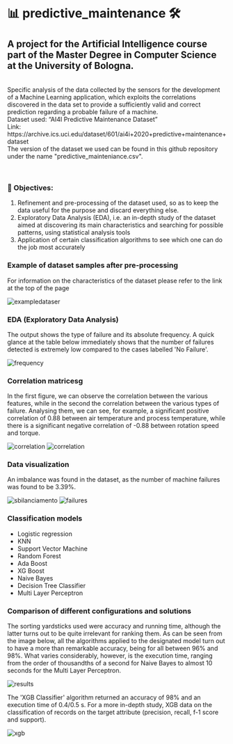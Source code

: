 # 📊 predictive_maintenance 🛠️
<h2>A project for the Artificial Intelligence course part of the Master Degree in Computer Science at the University of Bologna.</h2>
<br>Specific analysis of the data collected by the sensors for the development of a Machine Learning application, which exploits the correlations discovered in the data set to provide a sufficiently valid and correct prediction regarding a probable failure of a machine.
<br>Dataset used: “AI4I Predictive Maintenance Dataset”
<br>Link: https://archive.ics.uci.edu/dataset/601/ai4i+2020+predictive+maintenance+dataset
<br>The version of the dataset we used can be found in this github repository under the name "predictive_mainteniance.csv".

<br><h3>🎯 Objectives:</h3>
1. Refinement and pre-processing of the dataset used, so as to keep the data useful for the purpose and discard everything else.
2. Exploratory Data Analysis (EDA), i.e. an in-depth study of the dataset aimed at discovering its main characteristics and searching for possible patterns, using statistical analysis tools
3. Application of certain classification algorithms to see which one can do the job most accurately

<h3>Example of dataset samples after pre-processing </h3>
For information on the characteristics of the dataset please refer to the link at the top of the page

![exampledataser](https://github.com/michele-abruzzese/predictive_maintenance/blob/main/img/esempio%20dataset.png)

<h3>EDA (Exploratory Data Analysis)</h3>
The output shows the type of failure and its absolute frequency. A quick glance at the table below immediately shows that the number of failures detected is extremely low compared to the cases labelled 'No Failure'.

![frequency](https://github.com/michele-abruzzese/predictive_maintenance/blob/main/img/frequenza.png)

<h3>Correlation matricesg </h3>
In the first figure, we can observe the correlation between the various features, while in the second the correlation between the various types of failure. Analysing them, we can see, for example, a significant positive correlation of 0.88 between air temperature and process temperature, while there is a significant negative correlation of -0.88 between rotation speed and torque.

![correlation](https://github.com/michele-abruzzese/predictive_maintenance/blob/main/img/correlazione1.png)
![correlation](https://github.com/michele-abruzzese/predictive_maintenance/blob/main/img/correlazione2.png)

<h3>Data visualization </h3>
An imbalance was found in the dataset, as the number of machine failures was found to be 3.39%.

![sbilanciamento](https://github.com/michele-abruzzese/predictive_maintenance/blob/main/img/sbilanciamento.png)
![failures](https://github.com/michele-abruzzese/predictive_maintenance/blob/main/img/fallimenti.png)

<h3>Classification models </h3>

- Logistic regression
- KNN
- Support Vector Machine
- Random Forest
- Ada Boost
- XG Boost
- Naive Bayes
- Decision Tree Classifier
- Multi Layer Perceptron

<h3>Comparison of different configurations and solutions</h3>
The sorting yardsticks used were accuracy and running time, although the latter turns out to be quite irrelevant for ranking them. As can be seen from the image below, all the algorithms applied to the designated model turn out to have a more than remarkable accuracy, being for all between 96% and 98%. What varies considerably, however, is the execution time, ranging from the order of thousandths of a second for Naive Bayes to almost 10 seconds for the Multi Layer Perceptron.

![results](https://github.com/michele-abruzzese/predictive_maintenance/blob/main/results.png)

The 'XGB Classifier' algorithm returned an accuracy of 98% and an execution time of 0.4/0.5 s. For a more in-depth study, XGB data on the classification of records on the target attribute (precision, recall, f-1 score and support).

![xgb](https://github.com/michele-abruzzese/predictive_maintenance/blob/main/xgb.png)
